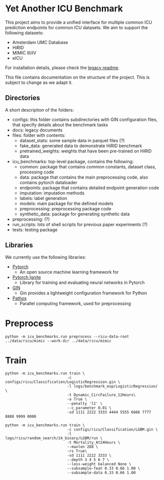 # Yet Another ICU Benchmark
This project aims to provide a unified interface for multiple common ICU prediction endpoints for common ICU datasets. 
We aim to support the following datasets: 
- Amsterdam UMC Database
- HiRID
- MIMIC III/IV
- eICU

For installation details, please check the [legacy readme](README_old.md). 

This file contains documentation on the structure of the project. This is subject to change as we adapt it.
## Directories
A short description of the folders:
- configs: this folder contains subdirectories with GIN configuration files, that specify details about the benchmark tasks
- docs: legacy documents
- files: folder with contents:
  - dataset_stats: some sample data in parquet files (?)
  - fake_data: generated data to demonstrate HiRID benchmark
  - pretrained_weights: weights that have been pre-trained on HiRID data
- icu_benchmarks: top-level package, contains the following:
  - common: package that contains common constants, dataset class, processing code
  - data: package that contains the main preprocessing code, also contains pytorch dataloader
  - endpoints: package that contains detailed endpoint generation code
  - imputation: imputation methods
  - labels: label generation
  - models: main package for the defined models
  - preprocessing: preprocessing package code
  - synthetic_data: package for generating synthetic data
- preprocessing: (?)
- run_scripts: lots of shell scripts for previous paper experiments (?)
- tests: testing package

## Libraries
We currently use the following libraries:
- [Pytorch](https://pytorch.org/) 
    - An open source machine learning framework for 
- [Pytorch Ignite](https://github.com/pytorch/ignite)
    - Library for training and evaluating neural networks in Pytorch
- [GIN](https://github.com/google/gin-config)
    - Gin provides a lightweight configuration framework for Python
- [Pathos](https://pathos.readthedocs.io/en/latest/)
  - Parallel computing framework, used for preprocessing

# Preprocess

```
python -m icu_benchmarks.run preprocess --ricu-data-root ../data/ricu/mimic --work-dir ../data/ricu/mimic
```

# Train

```
python -m icu_benchmarks.run train \                                                                     
                            -c configs/ricu/Classification/LogisticRegression.gin \
                            -l logs/benchmark_exp/LogisticRegression/ \
                            -t Dynamic_CircFailure_12Hours\
                            -o True \
                            --penalty 'l2' \
                            --c_parameter 0.01 \
                            -sd 1111 2222 3333 4444 5555 6666 7777 8888 9999 0000

python -m icu_benchmarks.run train \                                                                     
                            -c configs/ricu/Classification/LGBM.gin \
                            -l logs/ricu/random_search/24_binary/LGBM/run \
                            -t Mortality_At24Hours \
                            --maxlen 288 \
                            -rs True\
                            -sd 1111 2222 3333 \
                            --depth 3 4 5 6 7 \
                            --loss-weight balanced None \
                            --subsample-feat 0.33 0.66 1.00 \
                            --subsample-data 0.33 0.66 1.00                        
```

